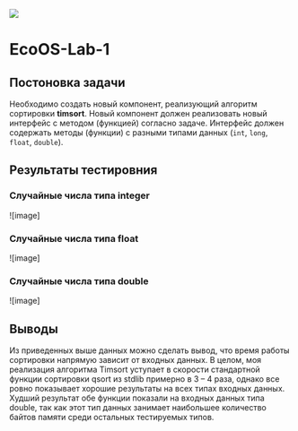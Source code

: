 
![](https://img.shields.io/badge/c-%2300599C.svg?style=for-the-badge&logo=c&logoColor=white)

# EcoOS-Lab-1

## Постоновка задачи 

Необходимо создать новый компонент, реализующий алгоритм сортировки **timsort**. Новый компонент должен реализовать новый интерфейс с методом (функцией) согласно задаче. Интерфейс должен содержать методы (функции) с разными типами данных (``int``, ``long``, ``float``, ``double``).

## Результаты тестировния

### Случайные числа типа integer

![image]

### Случайные числа типа float

![image]

### Случайные числа типа double

![image]

## Выводы

Из приведенных выше данных можно сделать вывод, что время работы сортировки напрямую зависит от входных данных. В целом, моя реализация алгоритма Timsort уступает в скорости стандартной функции сортировки qsort из stdlib примерно в 3 – 4 раза, однако все ровно показывает хорошие результаты на всех типах входных данных. Худший результат обе функции показали на входных данных типа double, так как этот тип данных занимает наибольшее количество байтов памяти среди остальных тестируемых типов.